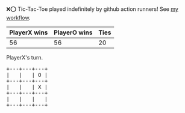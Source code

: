 :x::o: Tic-Tac-Toe played indefinitely by github action runners! See [my workflow](.github/workflows/play.yaml).

|PlayerX wins|PlayerO wins|Ties|
|-|-|-|
|56|56|20|

PlayerX's turn.

<pre>
+---+---+---+
|   |   | O |
+---+---+---+
|   |   | X |
+---+---+---+
|   |   |   |
+---+---+---+
</pre>